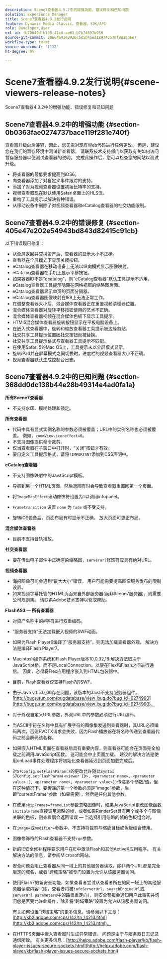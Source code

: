 ```yaml
---
description: Scene7查看器4.9.2中的增强功能、错误修复和已知问题
solution: Experience Manager
title: Scene7查看器4.9.2发行说明
feature: Dynamic Media Classic，查看器，SDK/API
role: Developer,User
exl-id: fb79049d-b135-41c4-ae63-b7b74697b956
source-git-commit: 206e4643e3926cb85b4be2189743578f88180be7
workflow-type: tm+mt
source-wordcount: '1112'
ht-degree: 0%

---
```


# Scene7查看器4.9.2发行说明{#scene-viewers-release-notes}

Scene7查看器4.9.2中的增强功能、错误修复和已知问题

## Scene7查看器4.9.2中的增强功能 {#section-0b0363fae0274737bace119f281e740f}

查看器升级向后兼容，因此，您无需对现有Web代码进行任何更改。 但是，建议您在我们的暂存环境中测试新查看器。 请联系技术支持部门以获取有关如何访问暂存服务器以便测试查看器的说明。 完成此操作后，您可以检查您的网站以测试升级。

* 将查看器的最低要求提高到iOS6。
* 向查看器添加了对自定义事件跟踪的支持。
* 添加了对为视频查看器设置初始比特率的支持。
* 视频查看器现在默认使用Safari桌面上的HLS流。
* 重构了工具提示以解决各种错误。
* 从移动设备中删除了对视频查看器和eCatalog查看器的社交功能限制。

## Scene7查看器4.9.2中的错误修复 {#section-405e47e202e54943bd843d82415c91cb}

以下错误现已修复：

* 从全屏返回并交换资产后，查看器的显示大小不正确。
* 查看器在全屏模式下显示关闭按钮。
* eCatalog查看器在移动设备上无法以纵向模式显示图像映射。
* eCatalog查看器在手机上显示平移按钮。
* 如果容器ID不是“ecatalog”，则“eCatalog查看器”默认工具提示不适用。
* eCatalog查看器工具提示隐藏在网格视图的缩略图后面。
* eCatalog查看器显示单页的页面分隔器。
* eCatalog查看器图像映射在IE9上无法正常工作。
* 在调整查看器大小后，混合媒体查看器正在重置视频清理器位置。
* 混合媒体查看器对旋转平移按钮使用的艺术不正确。
* 混合媒体查看器视频在混合媒体色板下显示工具提示。
* HTMl5混合媒体查看器旋转按钮显示在平板电脑设备上。
* 在嵌入式查看器中，旋转和缩放查看器工具提示被边缘剪贴。
* 社交共享工具提示位置因社交按钮而被替换。
* 社交共享工具提示格式与查看器工具提示不匹配。
* 在使用Safari 5的Mac OS上，工具提示未以全屏模式显示。
* 旋转iPad并在屏幕模式之间切换时，进度栏的视频查看器大小不正确。
* 视频查看器默认生成控制台日志。

## Scene7查看器4.9.2中的已知问题 {#section-368dd0dc138b44e28b49314e4ad0fa1a}

**所有Scene7查看器**

* 不支持水印、模糊处理和锁定。

**所有查看器**

* 代码中具有显式实例名称的参数必须被覆盖；URL中的实例名称也必须被覆盖。 例如，`zoomView.iconeffect=0`。
* 不支持图像提供命令裁剪。
* 仅当查看器在子窗口中打开时，“关闭”按钮才有效。
* 要自定义工具提示格式，请将`!IMPORTANT`添加到CSS声明中。

**eCatalog查看器**

* 不支持图像映射中的JavaScript模板。
* 导航到另一个HTML页面，然后返回有时会导致查看器重置回第一个页面。
* 将`ImageMapEffect`滚动修饰符设置为`1`以调用infopanel。

* `Frametransition` 设置 `none` 为 `fade` 或不受支持。

* 旋转iOS设备后，页面布局有时显示不正确。 放大页面可更正布局。

**混合媒体查看器**

* 目前不支持音轨播放。

**社交查看器**

* 要在传出电子邮件中正确渲染缩略图，`serverurl`修饰符应具有绝对URL。

**视频查看器**

* 海报图像可能会遇到“最大大小”错误。 用户可能需要提高图像服务发布的限制设置。
* 如果视频字幕托管的HTML页面来自外部服务器(而非Scene7服务器)，则需要公司规则集。 请联系Adobe技术支持以获取帮助。

**FlashAS3 — 所有查看器**

* 对资产名称中的#字符进行双重编码。
* “服务器支持”无法加载嵌入视频的SWF动画。
* 如果为Flash Player6编译了“服务器支持”，则无法加载查看器外观。 解决方法是编译Flash Player7。
* Macintosh操作系统和Flash Player版本10,0,32,18:解决方法取决于JavaScript桥，而不是LocalConnection，以便在Flex和Flash之间进行通信。 因此，必须将Flex应用程序嵌入到HTML包装器中。
* 目前，Flash查看器仅支持Flash7的SWF。
* 由于Java v.1.5.0_06存在问题，该版本的Java不支持服务器组件。 [http://bugs.sun.com/bugdatabase/view_bug.do?bug_id=6274990](http://bugs.sun.com/bugdatabase/view_bug.do?bug_id=6274990)。
* 对于外观自定义URL参数，外观URL中的参数必须进行URL编码。
* 当ASCII字符在名称中具有扩展字符的图像集发送到查看器时，其URL必须编码两次，否则FVCTX请求会失败，因为Flash播放器在将名称传递到查看器代码之前会解码该名称。
* 如果嵌入HTML页面在查看器后具有重要内容，则查看器可能会在页面完全加载之前调用JavaScript函数。 这可能会中止页面加载。 建议的解决方法是使用onLoad事件处理程序将初始化查看器延迟到页面加载完成后。
* 对`S7Config.setFlashParam()`的更改允许随此`syntax S7Config.setFlashParam(<viewer ID>, <parameter name>, <parameter value> [, <parameter name>, <parameter value>])`传递多个参数/值，但在这种情况下，要传递的第一个参数必须是“image”参数，后跟“currentFrame”参数（如果需要），然后是任何其他参数。

* 在使用`skipFrames=frameList`参数忽略图像时，如果JavaScript更改图像函数`InitialFrame`直接调用忽略的帧，或者如果RenderSet具有两个或多个与图像关联的色板，则查看器会返回错误 — 当选择引用忽略的帧的色板组合时。

* 在`image=`或`modifier=`参数中，不支持将裁剪与缩放目标或色板结合使用。

* 图像修饰符的Flash查看器不支持`rgn`参数。
* 新的IE安全修补程序要求用户在IE中激活Flash和其他ActiveX应用程序。 有关解决方法的信息，请参阅Microsoft网站。
* 安全问题会阻止查看器从同一域上的其他服务器读取，除非两个URL都是完全限定的域名，或者“跨域策略”被专门设置为允许从该服务器访问。
* 使用Flash7的新安全功能，如果查看者尝试从查看者所在的同一域上的其他服务器读取内容（即，查看者将被`infoServerUrl`、`searchEngineUrl`或`serverUrl parameters`中的路径重定向），则安全警报会通知用户此事实并询问您是否要允许此操作，除非将“跨域策略”设置为允许从该服务器访问。

   有关如何设置“跨域策略”的更多信息，请参阅以下文章：[http://kb2.adobe.com/cps/142/tn_14213.html](http://kb2.adobe.com/cps/142/tn_14213.html)。

* 在HTTPS页面中嵌入查看器时生成异常错误。 问题是由于与服务器日志记录通信所致。 有关更多信息：[http://helpx.adobe.com/flash-player/kb/flash-player-issues-secure-sockets.html](http://helpx.adobe.com/flash-player/kb/flash-player-issues-secure-sockets.html)
